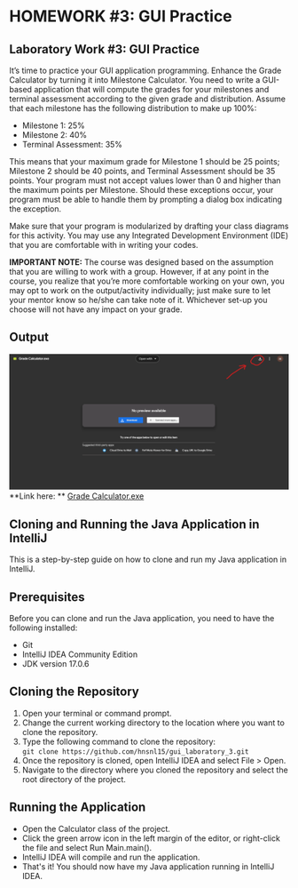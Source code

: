 # HOMEWORK #3: GUI Practice

## Laboratory Work #3: GUI Practice

It’s time to practice your GUI application programming. Enhance the Grade Calculator by turning it into Milestone
Calculator. You need to write a GUI-based application that will compute the grades for your milestones and terminal
assessment according to the given grade and distribution.
Assume that each milestone has the following distribution to make up 100%:

- Milestone 1: 25%
- Milestone 2: 40%
- Terminal Assessment: 35%

This means that your maximum grade for Milestone 1 should be 25 points; Milestone 2 should be 40 points, and Terminal
Assessment should be 35 points. Your program must not accept values lower than 0 and higher than the maximum points per
Milestone. Should these exceptions occur, your program must be able to handle them by prompting a dialog box indicating
the exception.

Make sure that your program is modularized by drafting your class diagrams for this activity. You may use any Integrated
Development Environment (IDE) that you are comfortable with in writing your codes.

**IMPORTANT NOTE:** The course was designed based on the assumption that you are willing to work with a group. However,
if at any point in the course, you realize that you’re more comfortable working on your own, you may opt to work on the
output/activity individually; just make sure to let your mentor know so he/she can take note of it. Whichever set-up you
choose will not have any impact on your grade.

## Output

![Download Exe](downloadexepng.png "Download exe png")<br/>
**Link here:
** [Grade Calculator.exe](https://drive.google.com/file/d/1F760K8nVmEjI9ecozVMTNyKubNROKyac/view?usp=sharing)

## Cloning and Running the Java Application in IntelliJ

This is a step-by-step guide on how to clone and run my Java application in IntelliJ.

## Prerequisites

Before you can clone and run the Java application, you need to have the following installed:

- Git
- IntelliJ IDEA Community Edition
- JDK version 17.0.6

## Cloning the Repository

1. Open your terminal or command prompt.
2. Change the current working directory to the location where you want to clone the repository.
3. Type the following command to clone the repository:<br/>
   ```git clone https://github.com/hnsnl15/gui_laboratory_3.git```
4. Once the repository is cloned, open IntelliJ IDEA and select File > Open.
5. Navigate to the directory where you cloned the repository and select the root directory of the project.

## Running the Application

- Open the Calculator class of the project.
- Click the green arrow icon in the left margin of the editor, or right-click the file and select Run Main.main().
- IntelliJ IDEA will compile and run the application.
- That's it! You should now have my Java application running in IntelliJ IDEA.
